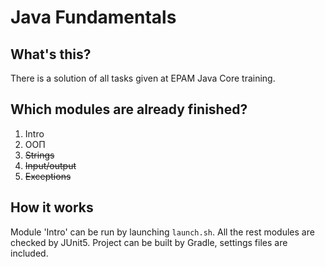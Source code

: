 # Java Fundamentals

## What's this?
There is a solution of all tasks given at EPAM Java Core training.

## Which modules are already finished?
1. Intro
2. ООП
3. ~~Strings~~
4. ~~Input/output~~
5. ~~Exceptions~~

## How it works
Module 'Intro' can be run by launching <code>launch.sh</code>. All the rest modules are checked by JUnit5. 
Project can be built by Gradle, settings files are included.
